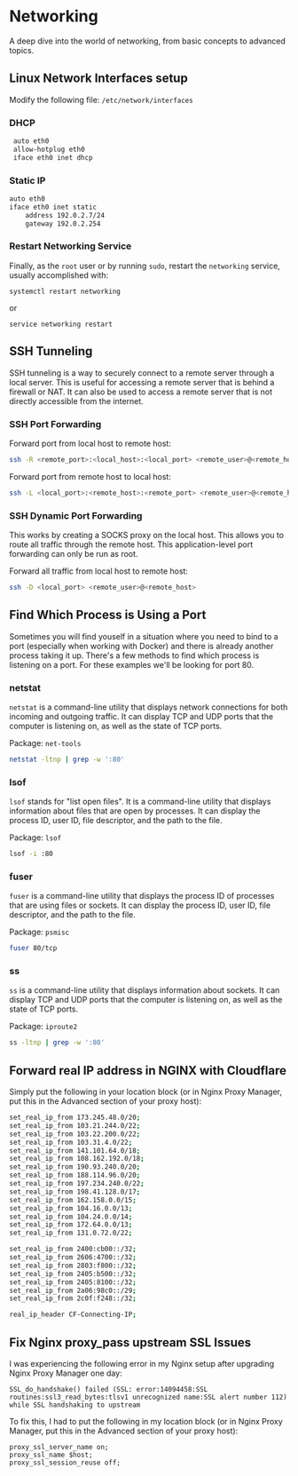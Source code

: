 # Networking

A deep dive into the world of networking, from basic concepts to advanced topics.

## Linux Network Interfaces setup

Modify the following file: `/etc/network/interfaces`

### DHCP

```bash
 auto eth0
 allow-hotplug eth0
 iface eth0 inet dhcp
```

### Static IP

```bash
auto eth0
iface eth0 inet static
    address 192.0.2.7/24
    gateway 192.0.2.254
```

### Restart Networking Service

Finally, as the `root` user or by running `sudo`, restart the `networking` service, usually accomplished with:

```shell
systemctl restart networking
```

or

```shell
service networking restart
```

## SSH Tunneling

SSH tunneling is a way to securely connect to a remote server through a local server. This is useful for accessing a remote server that is behind a firewall or NAT. It can also be used to access a remote server that is not directly accessible from the internet.

### SSH Port Forwarding

Forward port from local host to remote host:

```bash
ssh -R <remote_port>:<local_host>:<local_port> <remote_user>@<remote_host>
```

Forward port from remote host to local host:

```bash
ssh -L <local_port>:<remote_host>:<remote_port> <remote_user>@<remote_host>
```

### SSH Dynamic Port Forwarding

This works by creating a SOCKS proxy on the local host. This allows you to route all traffic through the remote host. This application-level port forwarding can only be run as root.

Forward all traffic from local host to remote host:

```bash
ssh -D <local_port> <remote_user>@<remote_host>
```

## Find Which Process is Using a Port

Sometimes you will find youself in a situation where you need to bind to a port (especially when working with Docker) and there is already another process taking it up. There's a few methods to find which process is listening on a port. For these examples we'll be looking for port 80.

### netstat

`netstat` is a command-line utility that displays network connections for both incoming and outgoing traffic. It can display TCP and UDP ports that the computer is listening on, as well as the state of TCP ports.

Package: `net-tools`

```bash
netstat -ltnp | grep -w ':80'
```

### lsof

`lsof` stands for "list open files". It is a command-line utility that displays information about files that are open by processes. It can display the process ID, user ID, file descriptor, and the path to the file.

Package: `lsof`

```bash
lsof -i :80
```

### fuser

`fuser` is a command-line utility that displays the process ID of processes that are using files or sockets. It can display the process ID, user ID, file descriptor, and the path to the file.

Package: `psmisc`

```bash
fuser 80/tcp
```

### ss

`ss` is a command-line utility that displays information about sockets. It can display TCP and UDP ports that the computer is listening on, as well as the state of TCP ports.

Package: `iproute2`

```bash
ss -ltnp | grep -w ':80'
```

## Forward real IP address in NGINX with Cloudflare

Simply put the following in your location block (or in Nginx Proxy Manager, put this in the Advanced section of your proxy host):

```bash
set_real_ip_from 173.245.48.0/20;
set_real_ip_from 103.21.244.0/22;
set_real_ip_from 103.22.200.0/22;
set_real_ip_from 103.31.4.0/22;
set_real_ip_from 141.101.64.0/18;
set_real_ip_from 108.162.192.0/18;
set_real_ip_from 190.93.240.0/20;
set_real_ip_from 188.114.96.0/20;
set_real_ip_from 197.234.240.0/22;
set_real_ip_from 198.41.128.0/17;
set_real_ip_from 162.158.0.0/15;
set_real_ip_from 104.16.0.0/13;
set_real_ip_from 104.24.0.0/14;
set_real_ip_from 172.64.0.0/13;
set_real_ip_from 131.0.72.0/22;

set_real_ip_from 2400:cb00::/32;
set_real_ip_from 2606:4700::/32;
set_real_ip_from 2803:f800::/32;
set_real_ip_from 2405:b500::/32;
set_real_ip_from 2405:8100::/32;
set_real_ip_from 2a06:98c0::/29;
set_real_ip_from 2c0f:f248::/32;

real_ip_header CF-Connecting-IP;
```

## Fix Nginx proxy_pass upstream SSL Issues

I was experiencing the following error in my Nginx setup after upgrading Nginx Proxy Manager one day:

```
SSL_do_handshake() failed (SSL: error:14094458:SSL routines:ssl3_read_bytes:tlsv1 unrecognized name:SSL alert number 112) while SSL handshaking to upstream
```

To fix this, I had to put the following in my location block (or in Nginx Proxy Manager, put this in the Advanced section of your proxy host):

```
proxy_ssl_server_name on;
proxy_ssl_name $host;
proxy_ssl_session_reuse off;
```

